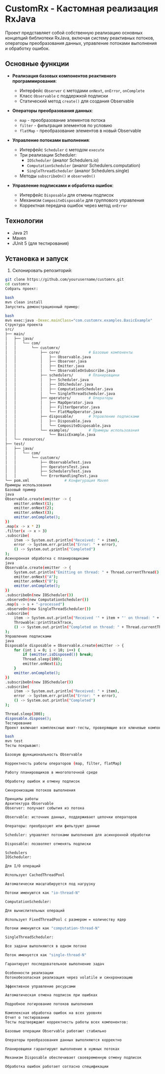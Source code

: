 # CustomRx - Кастомная реализация RxJava

Проект представляет собой собственную реализацию основных концепций библиотеки RxJava, включая систему реактивных потоков, операторы преобразования данных, управление потоками выполнения и обработку ошибок.

## Основные функции

- **Реализация базовых компонентов реактивного программирования**:
  - Интерфейс `Observer` с методами `onNext`, `onError`, `onComplete`
  - Класс `Observable` с поддержкой подписки
  - Статический метод `create()` для создания Observable

- **Операторы преобразования данных**:
  - `map` - преобразование элементов потока
  - `filter` - фильтрация элементов по условию
  - `flatMap` - преобразование элементов в новый Observable

- **Управление потоками выполнения**:
  - Интерфейс `Scheduler` с методом `execute`
  - Три реализации Scheduler:
    - `IOScheduler` (аналог Schedulers.io)
    - `ComputationScheduler` (аналог Schedulers.computation)
    - `SingleThreadScheduler` (аналог Schedulers.single)
  - Методы `subscribeOn()` и `observeOn()`

- **Управление подписками и обработка ошибок**:
  - Интерфейс `Disposable` для отмены подписок
  - Механизм `CompositeDisposable` для группового управления
  - Корректная передача ошибок через метод `onError`

## Технологии

- Java 21
- Maven
- JUnit 5 (для тестирования)

## Установка и запуск

1. Склонировать репозиторий:
```bash
git clone https://github.com/yourusername/customrx.git
cd customrx
Собрать проект:

bash
mvn clean install
Запустить демонстрационный пример:

bash
mvn exec:java -Dexec.mainClass="com.customrx.examples.BasicExample"
Структура проекта
src/
├── main/
│   ├── java/
│   │   └── com/
│   │       └── customrx/
│   │           ├── core/             # Базовые компоненты
│   │           │   ├── Observable.java
│   │           │   ├── Observer.java
│   │           │   ├── Emitter.java
│   │           │   └── ObservableOnSubscribe.java
│   │           ├── schedulers/       # Планировщики
│   │           │   ├── Scheduler.java
│   │           │   ├── IOScheduler.java
│   │           │   ├── ComputationScheduler.java
│   │           │   └── SingleThreadScheduler.java
│   │           ├── operators/        # Операторы
│   │           │   ├── MapOperator.java
│   │           │   ├── FilterOperator.java
│   │           │   └── FlatMapOperator.java
│   │           ├── disposable/       # Управление подписками
│   │           │   ├── Disposable.java
│   │           │   └── CompositeDisposable.java
│   │           └── examples/         # Примеры использования
│   │               └── BasicExample.java
│   └── resources/
├── test/
│   ├── java/
│   │   └── com/
│   │       └── customrx/
│   │           ├── ObservableTest.java
│   │           ├── OperatorsTest.java
│   │           ├── SchedulersTest.java
│   │           └── ErrorHandlingTest.java
└── pom.xml                # Конфигурация Maven
Примеры использования
Базовый пример
java
Observable.create(emitter -> {
    emitter.onNext(1);
    emitter.onNext(2);
    emitter.onNext(3);
    emitter.onComplete();
})
.map(x -> x * 2)
.filter(x -> x > 3)
.subscribe(
    item -> System.out.println("Received: " + item),
    error -> System.err.println("Error: " + error),
    () -> System.out.println("Completed")
);
Асинхронная обработка с планировщиками
java
Observable.create(emitter -> {
    System.out.println("Emitting on thread: " + Thread.currentThread().getName());
    emitter.onNext("A");
    emitter.onNext("B");
    emitter.onComplete();
})
.subscribeOn(new IOScheduler())
.observeOn(new ComputationScheduler())
.map(s -> s + "-processed")
.observeOn(new SingleThreadScheduler())
.subscribe(
    item -> System.out.println("Received '" + item + "' on thread: " + Thread.currentThread().getName()),
    Throwable::printStackTrace,
    () -> System.out.println("Completed on thread: " + Thread.currentThread().getName())
);
Управление подписками
java
Disposable disposable = Observable.create(emitter -> {
    for (int i = 0; i < 10; i++) {
        if (emitter.isDisposed()) break;
        Thread.sleep(100);
        emitter.onNext(i);
    }
    emitter.onComplete();
})
.subscribeOn(new IOScheduler())
.subscribe(
    item -> System.out.println("Received: " + item),
    error -> System.err.println("Error: " + error),
    () -> System.out.println("Completed")
);

Thread.sleep(300);
disposable.dispose();
Тестирование
Проект включает комплексные юнит-тесты, проверяющие все ключевые компоненты:

bash
mvn test
Тесты покрывают:

Базовую функциональность Observable

Корректность работы операторов (map, filter, flatMap)

Работу планировщиков в многопоточной среде

Обработку ошибок и отмену подписок

Синхронизацию потоков выполнения

Принципы работы
Архитектура Observable
Observer: получает события из потока

Observable: источник данных, поддерживает цепочки операторов

Операторы: преобразуют или фильтруют данные

Scheduler: управляет потоками выполнения для асинхронной обработки

Disposable: позволяет отменять подписки

Schedulers
IOScheduler:

Для I/O операций

Использует CachedThreadPool

Автоматически масштабируется под нагрузку

Потоки именуются как "io-thread-N"

ComputationScheduler:

Для вычислительных операций

Использует FixedThreadPool с размером = количеству ядер

Потоки именуются как "computation-thread-N"

SingleThreadScheduler:

Все задачи выполняются в одном потоке

Поток именуется как "single-thread-N"

Гарантирует последовательное выполнение задач

Особенности реализации
Потокобезопасная реализация через volatile и синхронизацию

Эффективное управление ресурсами

Автоматическая отмена подписок при ошибках

Подробное логирование потоков выполнения

Комплексная обработка ошибок на всех уровнях
Отчет о тестировании
Тесты подтверждают корректность работы всех компонентов:

Базовые операции Observable работают стабильно

Операторы преобразования данных выполняются корректно

Планировщики гарантируют выполнение в нужных потоках

Механизм Disposable обеспечивает своевременную отмену подписок

Обработка ошибок работает согласно спецификации


